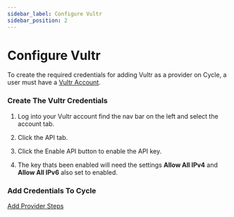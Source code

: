 ```yaml
---
sidebar_label: Configure Vultr
sidebar_position: 2
---
```


# Configure Vultr

To create the required credentials for adding Vultr as a provider on Cycle, a user must have a [Vultr Account](https://www.vultr.com/register/).

### Create The Vultr Credentials

1. Log into your Vultr account find the nav bar on the left and select the account tab.

2. Click the API tab.

3. Click the Enable API button to enable the API key.

4. The key thats been enabled will need the settings **Allow All IPv4** and **Allow All IPv6** also set to enabled.

### Add Credentials To Cycle

[Add Provider Steps](/reference/hubs/integrations/providers)
